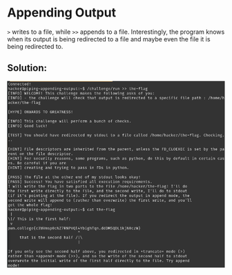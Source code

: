 # Appending Output

`>` writes to a file, while `>>` appends to a file. Interestingly, the program knows when its output is being redirected to a file and maybe even the file it is being redirected to.


## Solution:

![solution](03_Appending_Output.png)
